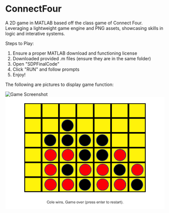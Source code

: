 # ConnectFour
A 2D game in MATLAB based off the class game of Connect Four. Leveraging a lightweight game engine and PNG assets, showcasing skills in logic and interative systems.


Steps to Play:

1. Ensure a proper MATLAB download and functioning license
2. Downloaded provided .m files (ensure they are in the same folder)
3. Open "SDPFinalCode"
4. Click "RUN" and follow prompts
5. Enjoy!

The following are pictures to display game function:

![Game Screenshot](Screenshot1.jpg)
![Game Screenshot](Screenshot2.png)

